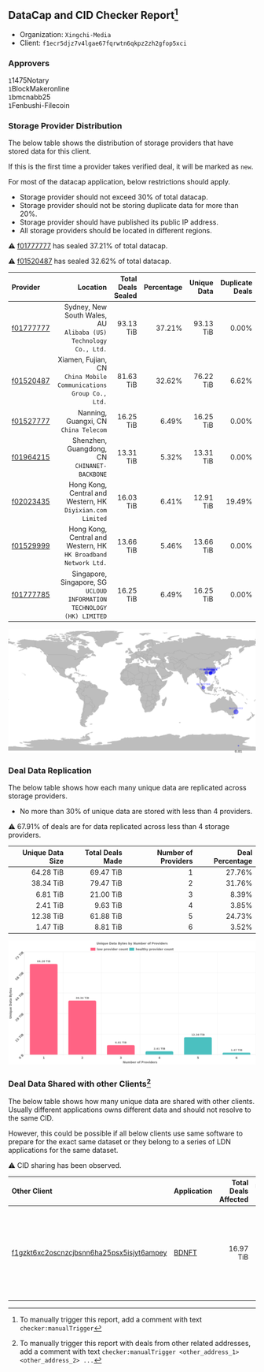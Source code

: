## DataCap and CID Checker Report[^1]
 - Organization: `Xingchi-Media`
 - Client: `f1ecr5djz7v4lgae67fqrwtn6qkpz2zh2gfop5xci`
### Approvers
`1`1475Notary<br/>`1`BlockMakeronline<br/>`1`bmcnabb25<br/>`1`Fenbushi-Filecoin

### Storage Provider Distribution
The below table shows the distribution of storage providers that have stored data for this client.

If this is the first time a provider takes verified deal, it will be marked as `new`.

For most of the datacap application, below restrictions should apply.
 - Storage provider should not exceed 30% of total datacap.
 - Storage provider should not be storing duplicate data for more than 20%.
 - Storage provider should have published its public IP address.
 - All storage providers should be located in different regions.

⚠️ [f01777777](https://filfox.info/en/address/f01777777) has sealed 37.21% of total datacap.

⚠️ [f01520487](https://filfox.info/en/address/f01520487) has sealed 32.62% of total datacap.

| Provider                                              |                                                                  Location | Total Deals Sealed | Percentage | Unique Data | Duplicate Deals |
| :---------------------------------------------------- | ------------------------------------------------------------------------: | -----------------: | ---------: | ----------: | --------------: |
| [f01777777](https://filfox.info/en/address/f01777777) |       Sydney, New South Wales, AU<br/>`Alibaba (US) Technology Co., Ltd.` |          93.13 TiB |     37.21% |   93.13 TiB |           0.00% |
| [f01520487](https://filfox.info/en/address/f01520487) |      Xiamen, Fujian, CN<br/>`China Mobile Communications Group Co., Ltd.` |          81.63 TiB |     32.62% |   76.22 TiB |           6.62% |
| [f01527777](https://filfox.info/en/address/f01527777) |                                  Nanning, Guangxi, CN<br/>`China Telecom` |          16.25 TiB |      6.49% |   16.25 TiB |           0.00% |
| [f01964215](https://filfox.info/en/address/f01964215) |                           Shenzhen, Guangdong, CN<br/>`CHINANET-BACKBONE` |          13.31 TiB |      5.32% |   13.31 TiB |           0.00% |
| [f02023435](https://filfox.info/en/address/f02023435) |             Hong Kong, Central and Western, HK<br/>`Diyixian.com Limited` |          16.03 TiB |      6.41% |   12.91 TiB |          19.49% |
| [f01529999](https://filfox.info/en/address/f01529999) |        Hong Kong, Central and Western, HK<br/>`HK Broadband Network Ltd.` |          13.66 TiB |      5.46% |   13.66 TiB |           0.00% |
| [f01777785](https://filfox.info/en/address/f01777785) | Singapore, Singapore, SG<br/>`UCLOUD INFORMATION TECHNOLOGY (HK) LIMITED` |          16.25 TiB |      6.49% |   16.25 TiB |           0.00% |

<img src="https://raw.githubusercontent.com/data-preservation-programs/filplus-checker-assets/main/filecoin-project/filecoin-plus-large-datasets/issues/1059/1676601549655.png"/>

### Deal Data Replication
The below table shows how each many unique data are replicated across storage providers.

- No more than 30% of unique data are stored with less than 4 providers.

⚠️ 67.91% of deals are for data replicated across less than 4 storage providers.

| Unique Data Size | Total Deals Made | Number of Providers | Deal Percentage |
| ---------------: | ---------------: | ------------------: | --------------: |
|        64.28 TiB |        69.47 TiB |                   1 |          27.76% |
|        38.34 TiB |        79.47 TiB |                   2 |          31.76% |
|         6.81 TiB |        21.00 TiB |                   3 |           8.39% |
|         2.41 TiB |         9.63 TiB |                   4 |           3.85% |
|        12.38 TiB |        61.88 TiB |                   5 |          24.73% |
|         1.47 TiB |         8.81 TiB |                   6 |           3.52% |

<img src="https://raw.githubusercontent.com/data-preservation-programs/filplus-checker-assets/main/filecoin-project/filecoin-plus-large-datasets/issues/1059/1676601550465.png"/>

### Deal Data Shared with other Clients[^3]
The below table shows how many unique data are shared with other clients.
Usually different applications owns different data and should not resolve to the same CID.

However, this could be possible if all below clients use same software to prepare for the exact same dataset or they belong to a series of LDN applications for the same dataset.

⚠️ CID sharing has been observed.

| Other Client                                                                                                          | Application                                                                          | Total Deals Affected | Unique CIDs | Approvers                                                                                                                                                             |
| :-------------------------------------------------------------------------------------------------------------------- | :----------------------------------------------------------------------------------- | -------------------: | ----------: | :-------------------------------------------------------------------------------------------------------------------------------------------------------------------- |
| [f1gzkt6xc2oscnzcjbsnn6ha25psx5isjyt6ampey](https://filfox.info/en/address/f1gzkt6xc2oscnzcjbsnn6ha25psx5isjyt6ampey) | [BDNFT](https://github.com/filecoin-project/filecoin-plus-large-datasets/issues/394) |            16.97 TiB |         543 | `2`fireflyHZ<br/>`1`Joss-Hua<br/>`4`kernelogic<br/>`1`liyunzhi-666<br/>`1`NDLABS-OFFICE<br/>`3`newwebgroup<br/>`1`psh0691<br/>`1`stcouldlisa<br/>`2`Tom-OriginStorage |

[^1]: To manually trigger this report, add a comment with text `checker:manualTrigger`

[^2]: Deals from those addresses are combined into this report as they are specified with `checker:manualTrigger`

[^3]: To manually trigger this report with deals from other related addresses, add a comment with text `checker:manualTrigger <other_address_1> <other_address_2> ...`
